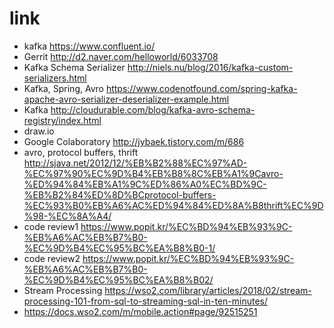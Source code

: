 # link

- kafka https://www.confluent.io/
- Gerrit http://d2.naver.com/helloworld/6033708
- Kafka Schema Serializer http://niels.nu/blog/2016/kafka-custom-serializers.html
- Kafka, Spring, Avro https://www.codenotfound.com/spring-kafka-apache-avro-serializer-deserializer-example.html
- Kafka http://cloudurable.com/blog/kafka-avro-schema-registry/index.html 
- draw.io
- Google Colaboratory http://jybaek.tistory.com/m/686
- avro, protocol buffers, thrift http://sjava.net/2012/12/%EB%B2%88%EC%97%AD-%EC%97%90%EC%9D%B4%EB%B8%8C%EB%A1%9Cavro-%ED%94%84%EB%A1%9C%ED%86%A0%EC%BD%9C-%EB%B2%84%ED%8D%BCprotocol-buffers-%EC%93%B0%EB%A6%AC%ED%94%84%ED%8A%B8thrift%EC%9D%98-%EC%8A%A4/
- code review1 https://www.popit.kr/%EC%BD%94%EB%93%9C-%EB%A6%AC%EB%B7%B0-%EC%9D%B4%EC%95%BC%EA%B8%B0-1/
- code review2 https://www.popit.kr/%EC%BD%94%EB%93%9C-%EB%A6%AC%EB%B7%B0-%EC%9D%B4%EC%95%BC%EA%B8%B02/
- Stream Processing
https://wso2.com/library/articles/2018/02/stream-processing-101-from-sql-to-streaming-sql-in-ten-minutes/
- https://docs.wso2.com/m/mobile.action#page/92515251